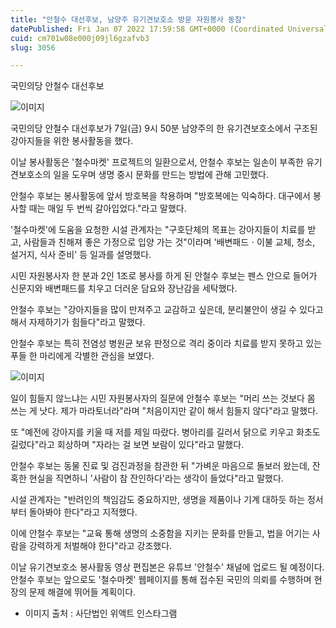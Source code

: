 ```yaml
---
title: "안철수 대선후보, 남양주 유기견보호소 방문 자원봉사 동참"
datePublished: Fri Jan 07 2022 17:59:58 GMT+0000 (Coordinated Universal Time)
cuid: cm701w08e000j09jl6gzafvb3
slug: 3056

---
```



국민의당 안철수 대선후보

![이미지](https://cdn.hashnode.com/res/hashnode/image/upload/v1739252255013/80deb52f-8e5b-442e-b6cc-63c8fc48431b.png)

국민의당 안철수 대선후보가 7일(금) 9시 50분 남양주의 한 유기견보호소에서 구조된 강아지들을 위한 봉사활동을 했다.

이날 봉사활동은 '철수마켓' 프로젝트의 일환으로서, 안철수 후보는 일손이 부족한 유기견보호소의 일을 도우며 생명 중시 문화를 만드는 방법에 관해 고민했다.

안철수 후보는 봉사활동에 앞서 방호복을 착용하며 "방호복에는 익숙하다. 대구에서 봉사할 때는 매일 두 번씩 갈아입었다."라고 말했다.

'철수마켓'에 도움을 요청한 시설 관계자는 "구호단체의 목표는 강아지들이 치료를 받고, 사람들과 친해져 좋은 가정으로 입양 가는 것"이라며 '배변패드ㆍ이불 교체, 청소, 설거지, 식사 준비' 등 일과를 설명했다.

시민 자원봉사자 한 분과 2인 1조로 봉사를 하게 된 안철수 후보는 펜스 안으로 들어가 신문지와 배변패드를 치우고 더러운 담요와 장난감을 세탁했다.

안철수 후보는 "강아지들을 많이 만져주고 교감하고 싶은데, 분리불안이 생길 수 있다고 해서 자제하기가 힘들다"라고 말했다.

안철수 후보는 특히 전염성 병원균 보유 판정으로 격리 중이라 치료를 받지 못하고 있는 푸들 한 마리에게 각별한 관심을 보였다.

![이미지](https://cdn.hashnode.com/res/hashnode/image/upload/v1739252257554/15de0550-b1f2-4cd8-98f6-0a2864be2187.png)

일이 힘들지 않느냐는 시민 자원봉사자의 질문에 안철수 후보는 "머리 쓰는 것보다 몸 쓰는 게 낫다. 제가 마라토너라"라며 "처음이지만 같이 해서 힘들지 않다"라고 말했다.

또 "예전에 강아지를 키울 때 저를 제일 따랐다. 병아리를 길러서 닭으로 키우고 화초도 길렀다"라고 회상하며 "자라는 걸 보면 보람이 있다"라고 말했다.

안철수 후보는 동물 진료 및 검진과정을 참관한 뒤 "가벼운 마음으로 돌보러 왔는데, 잔혹한 현실을 직면하니 '사람이 참 잔인하다'라는 생각이 들었다"라고 말했다.

시설 관계자는 "반려인의 책임감도 중요하지만, 생명을 제품이나 기계 대하듯 하는 정서부터 돌아봐야 한다"라고 지적했다.

이에 안철수 후보는 "교육 통해 생명의 소중함을 지키는 문화를 만들고, 법을 어기는 사람을 강력하게 처벌해야 한다"라고 강조했다.

이날 유기견보호소 봉사활동 영상 편집본은 유튜브 '안철수' 채널에 업로드 될 예정이다. 안철수 후보는 앞으로도 '철수마켓' 웹페이지를 통해 접수된 국민의 의뢰를 수행하며 현장의 문제 해결에 뛰어들 계획이다.

* 이미지 출처 : 사단법인 위액트 인스타그램